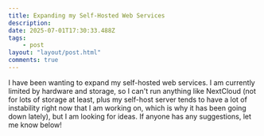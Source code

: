 ```yaml
---
title: Expanding my Self-Hosted Web Services
description: 
date: 2025-07-01T17:30:33.488Z
tags:
    - post
layout: "layout/post.html"
comments: true
---
```


I have been wanting to expand my self-hosted web services. I am currently limited by hardware and storage, so I can't run anything like NextCloud (not for lots of storage at least, plus my self-host server tends to have a lot of instability right now that I am working on, which is why it has been going down lately), but I am looking for ideas. If anyone has any suggestions, let me know below!